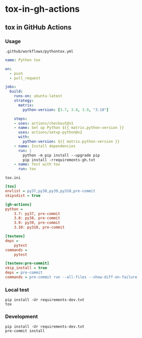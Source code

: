 # tox-in-gh-actions

## tox in GitHub Actions


### Usage

`.github/workflows/pythontox.yml`

```yaml
name: Python tox

on:
  - push
  - pull_request

jobs:
  build:
    runs-on: ubuntu-latest
    strategy:
      matrix:
        python-version: [3.7, 3.8, 3.9, "3.10"]

    steps:
    - uses: actions/checkout@v1
    - name: Set up Python ${{ matrix.python-version }}
      uses: actions/setup-python@v2
      with:
        python-version: ${{ matrix.python-version }}
    - name: Install dependencies
      run: |
        python -m pip install --upgrade pip
        pip install -rrequirements-gh.txt
    - name: Test with tox
      run: tox
```

`tox.ini`

```ini
[tox]
envlist = py37,py38,py39,py310,pre-commit
skipsdist = true

[gh-actions]
python =
    3.7: py37, pre-commit
    3.8: py38, pre-commit
    3.9: py39, pre-commit
    3.10: py310, pre-commit

[testenv]
deps =
    pytest
commands =
    pytest

[testenv:pre-commit]
skip_install = true
deps = pre-commit
commands = pre-commit run --all-files --show-diff-on-failure
```


### Local test

```shell
pip install -Ur requirements-dev.txt
tox
```


### Development

```shell
pip install -Ur requirements-dev.txt
pre-commit install
```
